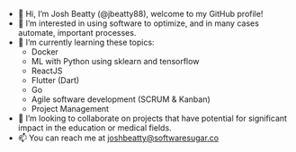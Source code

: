 - 👋 Hi, I’m Josh Beatty (@jbeatty88), welcome to my GitHub profile!
- 👀 I’m interested in using software to optimize, and in many cases automate, important processes. 
- 🌱 I’m currently learning these topics:
  - Docker
  - ML with Python using sklearn and tensorflow
  - ReactJS
  - Flutter (Dart)
  - Go
  - Agile software development (SCRUM & Kanban)
  - Project Management
- 💞️ I’m looking to collaborate on projects that have potential for significant impact in the education or medical fields.
- 📫 You can reach me at joshbeatty@softwaresugar.co

<!---
jbeatty88/jbeatty88 is a ✨ special ✨ repository because its `README.md` (this file) appears on your GitHub profile.
You can click the Preview link to take a look at your changes.
--->
